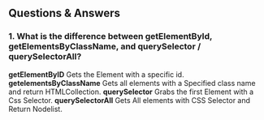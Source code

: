 ##  Questions & Answers

### 1. What is the difference between getElementById, getElementsByClassName, and querySelector / querySelectorAll?

**getElementByID** Gets the Element with a specific id.
**getelementsByClassName** Gets all elements with a Specified class name and return HTMLCollection.
**querySelector** Grabs the first Element with a Css Selector.
**querySelectorAll** Gets All elements with CSS Selector and Return Nodelist.
